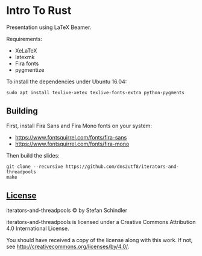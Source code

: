 # Intro To Rust

Presentation using LaTeX Beamer.

Requirements:

- XeLaTeX
- latexmk
- Fira fonts
- pygmentize

To install the dependencies under Ubuntu 16.04:
```
sudo apt install texlive-xetex texlive-fonts-extra python-pygments
```

## Building

First, install Fira Sans and Fira Mono fonts on your system:

- https://www.fontsquirrel.com/fonts/fira-sans
- https://www.fontsquirrel.com/fonts/fira-mono

Then build the slides:

    git clone --recursive https://github.com/dns2utf8/iterators-and-threadpools
    make

## [License](LICENSE)

iterators-and-threadpools © by Stefan Schindler

iterators-and-threadpools is licensed under a
Creative Commons Attribution 4.0 International License.

You should have received a copy of the license along with this
work. If not, see http://creativecommons.org/licenses/by/4.0/.
